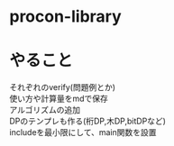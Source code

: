 # procon-library

# やること
それぞれのverify(問題例とか)  
使い方や計算量をmdで保存  
アルゴリズムの追加  
DPのテンプレも作る(桁DP,木DP,bitDPなど)  
includeを最小限にして、main関数を設置  
